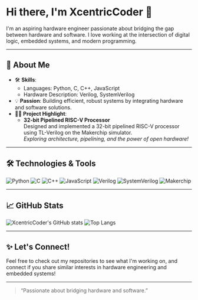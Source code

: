 # Hi there, I'm XcentricCoder 👋

I'm an aspiring hardware engineer passionate about bridging the gap between hardware and software. I love working at the intersection of digital logic, embedded systems, and modern programming.

---

## 🚀 About Me

- 🛠 **Skills**:  
  - Languages: Python, C, C++, JavaScript  
  - Hardware Description: Verilog, SystemVerilog  
- 💡 **Passion**: Building efficient, robust systems by integrating hardware and software solutions.
- 🧑‍💻 **Project Highlight**:  
  - **32-bit Pipelined RISC-V Processor**  
    Designed and implemented a 32-bit pipelined RISC-V processor using TL-Verilog on the Makerchip simulator.  
    _Exploring architecture, pipelining, and the power of open hardware!_

---

## 🛠️ Technologies & Tools

![Python](https://img.shields.io/badge/python-3670A0?style=for-the-badge&logo=python&logoColor=ffdd54)
![C](https://img.shields.io/badge/c-00599C?style=for-the-badge&logo=c&logoColor=white)
![C++](https://img.shields.io/badge/c++-00599C?style=for-the-badge&logo=c%2B%2B&logoColor=white)
![JavaScript](https://img.shields.io/badge/javascript-F7DF1E?style=for-the-badge&logo=javascript&logoColor=black)
![Verilog](https://img.shields.io/badge/verilog-%231572B6.svg?style=for-the-badge&logoColor=white&color=orange)
![SystemVerilog](https://img.shields.io/badge/systemverilog-%231572B6.svg?style=for-the-badge&logoColor=white&color=blue)
![Makerchip](https://img.shields.io/badge/Makerchip-232F3E?style=for-the-badge&logo=amazonaws&logoColor=white)

---

## 📈 GitHub Stats

![XcentricCoder's GitHub stats](https://github-readme-stats.vercel.app/api?username=XcentricCoder&show_icons=true&theme=radical)
![Top Langs](https://github-readme-stats.vercel.app/api/top-langs/?username=XcentricCoder&layout=compact)

---

## ✨ Let's Connect!

Feel free to check out my repositories to see what I'm working on, and connect if you share similar interests in hardware engineering and embedded systems!

---

> “Passionate about bridging hardware and software.”
